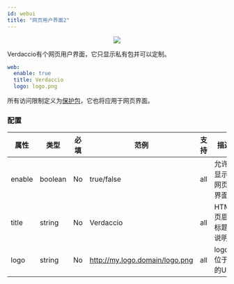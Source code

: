 ```yaml
---
id: webui
title: "网页用户界面2"
---
```



<p align="center"><img src="https://github.com/verdaccio/verdaccio/blob/master/assets/gif/verdaccio_big_30.gif?raw=true"></p>

Verdaccio有个网页用户界面，它只显示私有包并可以定制。

```yaml
web:
  enable: true
  title: Verdaccio
  logo: logo.png
```

所有访问限制定义为[保护包](protect-your-dependencies.md)，它也将应用于网页界面。

### 配置

| 属性     | 类型      | 必填 | 范例                             | 支持  | 描述          |
| ------ | ------- | -- | ------------------------------ | --- | ----------- |
| enable | boolean | No | true/false                     | all | 允许显示网页界面    |
| title  | string  | No | Verdaccio                      | all | HTML 页眉标题说明 |
| logo   | string  | No | http://my.logo.domain/logo.png | all | logo 位于的URI |